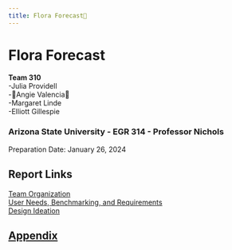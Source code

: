 ```yaml
---
title: Flora Forecast🌷
---
```

# Flora Forecast
**Team 310**  
-Julia Providell  
-🌷Angie Valencia🌷  
-Margaret Linde  
-Elliott Gillespie   

### Arizona State University - EGR 314 - Professor Nichols  
Preparation Date: January 26, 2024



## Report Links  
[Team Organization](Team_Organization.md)  
[User Needs, Benchmarking, and Requirements](User_Needs-Benchmarking-Requirements.md)  
[Design Ideation](Design_Ideation.md)

## [Appendix](Appendix.md)



